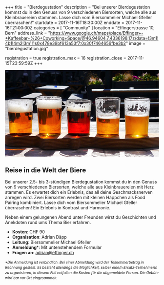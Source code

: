 +++
title = "Bierdegustation"
description = "Bei unserer Bierdegustation kommst du in den Genuss von 9 verschiedenen Biersorten, welche alle aus Kleinbrauereien stammen. Lasse dich vom Biersommelier Michael Gfeller überraschen!"
startdate = 2017-11-16T18:30:00Z
enddate = 2017-11-16T21:00:00Z
categories = [ "Community" ]
location = "Effingerstrasse 10, Bern"
address_link = "https://www.google.ch/maps/place/Effinger+-+Kaffeebar+%26+Coworking+Space/@46.94604,7.4336198,17z/data=!3m1!4b1!4m2!3m1!1s0x478e39bf613a53f7:0x30f7464656fbe3b2"
image = "bierdegustation.jpg"

registration = true
registration_max = 16
registration_close = 2017-11-15T23:59:59Z
+++

![Bierdegustation](bierdegustation.jpg)

## Reise in die Welt der Biere

Bei unserer 2.5- bis 3-stündigen Bierdegustation kommst du in den Genuss von 9 verschiedenen Biersorten, welche alle aus Kleinbrauereien mit Herz stammen. Es erwartet dich ein Erlebnis, das all deine Geschmacksnerven anregen wird. Zwei Biersorten werden mit kleinen Häppchen als Food Pairing kombiniert. Lasse dich vom Biersommelier Michael Gfeller überraschen! Ein Erlebnis in Kontrast und Harmonie.

Neben einem gelungenen Abend unter Freunden wirst du Geschichten und Anekdoten rund ums Thema Bier erfahren.


* **Kosten**: CHF 90   
* **Organisation**: Adrian Däpp
* **Leitung**: Biersommelier Michael Gfeller   
* **Anmeldung**\*: Mit untenstehendem Formular   
* **Fragen an**: [adrian@effinger.ch](mailto:adrian@effinger.ch)

<small>*\*Die Anmeldung ist verbindlich. Bei einer Abmeldung wird der Teilnehmerbetrag in Rechnung gestellt. Es besteht allerdings die Möglichkeit, selber eine/n Ersatz-TeilnehmerIn zu organisieren, in diesem Fall entfallen die Kosten für die abgemeldete Person. Die Gebühr wird bar vor Ort eingesammelt.*</small>
